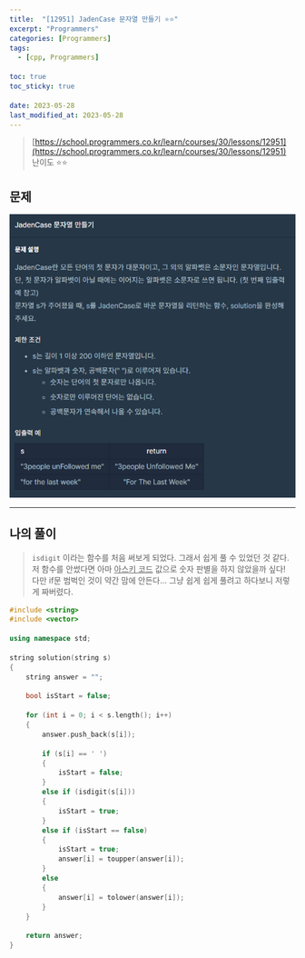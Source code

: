 ```yaml
---
title:  "[12951] JadenCase 문자열 만들기 ⭐⭐"
excerpt: "Programmers"
categories: [Programmers]
tags:
  - [cpp, Programmers]

toc: true
toc_sticky: true
 
date: 2023-05-28
last_modified_at: 2023-05-28
---
```


> [https://school.programmers.co.kr/learn/courses/30/lessons/12951](https://school.programmers.co.kr/learn/courses/30/lessons/12951)  
> 난이도 ⭐⭐

## 문제

![JadenCase](https://github.com/eggmong/eggmongImages/raw/main/Programmers/12951.png)  


***

## 나의 풀이
  
> `isdigit` 이라는 함수를 처음 써보게 되었다. 그래서 쉽게 풀 수 있었던 것 같다.  
> 저 함수를 안썼다면 아마 <u>아스키 코드</u> 값으로 숫자 판별을 하지 않았을까 싶다!  
> 다만 if문 범벅인 것이 약간 맘에 안든다... 그냥 쉽게 쉽게 풀려고 하다보니 저렇게 짜버렸다.  

```cpp
#include <string>
#include <vector>

using namespace std;

string solution(string s)
{
    string answer = "";

    bool isStart = false;

    for (int i = 0; i < s.length(); i++)
    {
        answer.push_back(s[i]);

        if (s[i] == ' ')
        {
            isStart = false;
        }
        else if (isdigit(s[i]))
        {
            isStart = true;
        }
        else if (isStart == false)
        {
            isStart = true;
            answer[i] = toupper(answer[i]);
        }
        else
        {
            answer[i] = tolower(answer[i]);
        }
    }

    return answer;
}
```